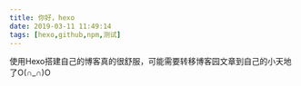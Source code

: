 ```yaml
---
title: 你好，hexo
date: 2019-03-11 11:49:14
tags: [hexo,github,npm,测试]
---
```

使用Hexo搭建自己的博客真的很舒服，可能需要转移博客园文章到自己的小天地了O(∩_∩)O
